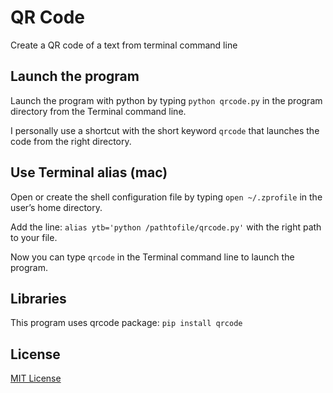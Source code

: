 # QR Code
Create a QR code of a text from terminal command line

## Launch the program
Launch the program with python by typing `python qrcode.py` in the program directory from the Terminal command line.

I personally use a shortcut with the short keyword `qrcode` that launches the code from the right directory.

## Use Terminal alias (mac)
Open or create the shell configuration file by typing `open ~/.zprofile` in the user’s home directory.

Add the line: `alias ytb='python /pathtofile/qrcode.py'` with the right path to your file.

Now you can type `qrcode` in the Terminal command line to launch the program.

## Libraries
This program uses qrcode package: `pip install qrcode`

## License
[MIT License](LICENSE)

